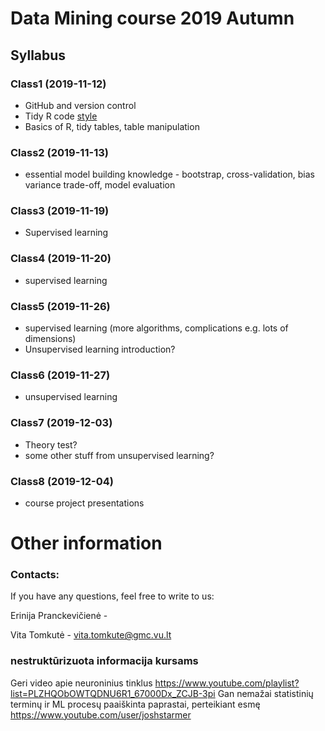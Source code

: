 # Data Mining course 2019 Autumn

## Syllabus

### Class1 (2019-11-12)
* GitHub and version control
* Tidy R code [style](https://google.github.io/styleguide/Rguide.html)
* Basics of R, tidy tables, table manipulation

### Class2 (2019-11-13)
* essential model building knowledge - bootstrap, cross-validation, bias variance trade-off, model evaluation

### Class3 (2019-11-19)
* Supervised learning 

### Class4 (2019-11-20)
* supervised learning 

### Class5 (2019-11-26)
* supervised learning (more algorithms, complications e.g. lots of dimensions)
* Unsupervised learning introduction?

### Class6 (2019-11-27)
* unsupervised learning

### Class7 (2019-12-03)
* Theory test?
* some other stuff from unsupervised learning?

### Class8 (2019-12-04)
* course project presentations


# Other information

### Contacts:
If you have any questions, feel free to write to us:

Erinija Pranckevičienė - 

Vita Tomkutė - vita.tomkute@gmc.vu.lt

### nestruktūrizuota informacija kursams
Geri video apie neuroninius tinklus https://www.youtube.com/playlist?list=PLZHQObOWTQDNU6R1_67000Dx_ZCJB-3pi
Gan nemažai statistinių terminų ir ML procesų paaiškinta paprastai, perteikiant esmę https://www.youtube.com/user/joshstarmer





